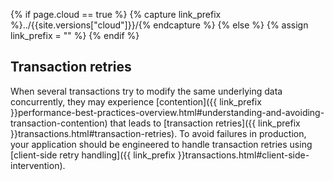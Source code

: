 {% if page.cloud == true %}
  {% capture link_prefix %}../{{site.versions["cloud"]}}/{% endcapture %}
{% else %}
  {% assign link_prefix = "" %}
{% endif %}

## Transaction retries

When several transactions try to modify the same underlying data concurrently, they may experience [contention]({{ link_prefix }}performance-best-practices-overview.html#understanding-and-avoiding-transaction-contention) that leads to [transaction retries]({{ link_prefix }}transactions.html#transaction-retries). To avoid failures in production, your application should be engineered to handle transaction retries using [client-side retry handling]({{ link_prefix }}transactions.html#client-side-intervention).
